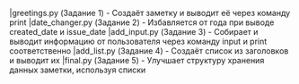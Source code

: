 |greetings.py (Задание 1) - Создаёт заметку и выводит её через команду print
|date_changer.py (Задание 2) -  Избавляется от года при выводе created_date и issue_date
|add_input.py (Задание 3) - Собирает и выводит информацию от пользователя через команду input и print соответственно
|add_list.py (Задание 4) - Создаёт список из заголовков и выводит их
|final.py (Задание 5) -  Улучшает  структуру хранения данных заметки, используя списки
